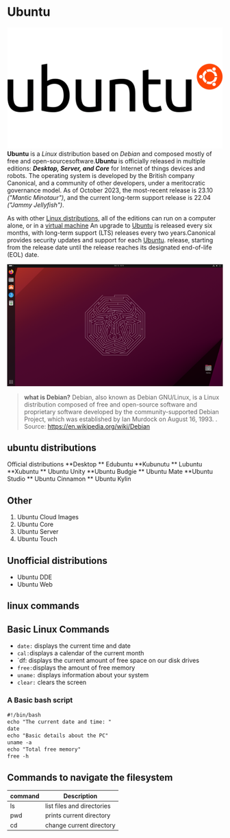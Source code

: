 # Ubuntu

![ubuntu-logo](Ubuntu-Logo.png)
**Ubuntu** is a *Linux* distribution based on *Debian* and composed mostly of free and open-sourcesoftware.**Ubuntu** is officially released in multiple editions: ***Desktop, Server,  and Core***  for Internet of things devices and robots. The operating system is developed by the British company Canonical, and a community of other developers, under a meritocratic governance model. As of October 2023, the most-recent release is 23.10 *("Mantic Minotaur")*, and the current long-term support release is 22.04 *("Jammy Jellyfish")*.

As with other [Linux distributions,](https://en.wikipedia.org/wiki/Linux_distribution) all of the editions can run on a computer alone, or in a [virtual machine](https://en.wikipedia.org/wiki/Virtual_machine) An upgrade to [Ubuntu](https://ubuntu.com/) is released every six months, with long-term support (LTS) releases every two years.Canonical provides security updates and support for each [Ubuntu](https://ubuntu.com/). release, starting from the release date until the release reaches its designated end-of-life (EOL) date.

![ubuntu-desktop](UbuntuDesktop.png)

> **what is Debian?** Debian, also known as Debian GNU/Linux, is a Linux distribution composed of free and open-source  software and proprietary software developed by the community-supported Debian Project, which was established  by Ian Murdock on August 16, 1993. .
Source: <https://en.wikipedia.org/wiki/Debian>

## ubuntu distributions

Official distributions
 **Desktop
 ** Edubuntu
 **Kubunutu
 ** Lubuntu
 **Xubuntu
 ** Ubuntu Unity
 **Ubuntu Budgie
 ** Ubuntu Mate
 **Ubuntu Studio
 ** Ubuntu Cinnamon
 ** Ubuntu Kylin

## Other

1. Ubuntu Cloud Images
2. Ubuntu Core
3. Ubuntu Server
4. Ubuntu Touch

## Unofficial distributions

* Ubuntu DDE
* Ubuntu Web

## linux commands

## Basic Linux Commands

* `date:` displays the current time and date
* `cal:`displays a calendar of the current month
* `df: displays the current amount of free space on our disk drives
* `free:`displays the amount of free memory
* `uname:` displays information about your system
* `clear:` clears the screen

### A Basic bash script

```
#!/bin/bash
echo "The current date and time: "
date
echo "Basic details about the PC"
uname -a
echo "Total free memory"
free -h
```

## Commands to navigate the filesystem

| command | Description |
| ------- |------------ |
| ls | list files and directories |
| pwd | prints current directory |
| cd |change current directory |
